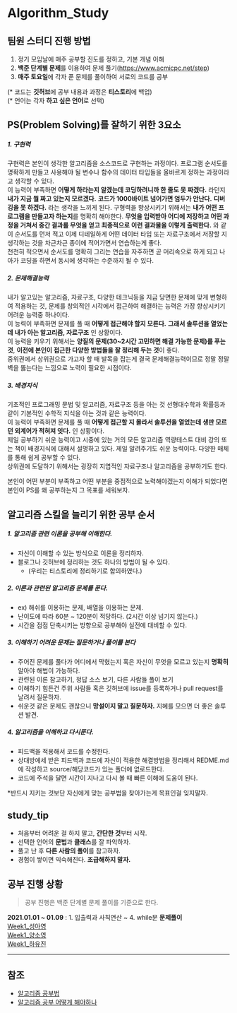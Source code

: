 # Algorithm_Study

## 팀원 스터디 진행 방법 
1. 정기 모임날에 매주 공부할 진도를 정하고, 기본 개념 이해
2. **백준 단계별 문제**를 이용하여 문제 풀기(https://www.acmicpc.net/step)
3. **매주 토요일**에 각자 푼 문제를 풀이하여 서로의 코드를 공부 

(* 코드는 **깃허브**에 공부 내용과 과정은 **티스토리**에 백업)<br>
(* 언어는 각자 **하고 싶은 언어**로 선택)

## PS(Problem Solving)를 잘하기 위한 3요소
##### 1. 구현력
구현력은 본인이 생각한 알고리즘을 소스코드로 구현하는 과정이다. 프로그램 순서도를 명확하게 만들고 사용해야 될 변수나 함수의 데이터 타입들을 올바르게 정하는 과정이라고 생각할 수 있다.<br> 
 이 능력이 부족하면 **어떻게 하라는지 알겠는데 코딩하려니까 한 줄도 못 짜겠다.** 라던지 **내가 지금 뭘 짜고 있는지 모르겠다.** **코드가 1000바이트 넘어가면 엄두가 안난다.** **디버깅을 못 하겠다.** 라는 생각을 느끼게 된다.
  구형력을 향상시키기 위해서는 **내가 어떤 프로그램을 만들고자 하는지**를 명확히 해야한다. **무엇을 입력받아 어디에 저장하고 어떤 과정을 거쳐서 중간 결과롤 무엇을 얻고 최종적으로 이런 결과물을 이렇게 출력한다.** 와 같이 순서도를 먼저 적고 이제 디테일하게 어떤 데이터 타입 또는 자료구조에서 저장할 지 생각하는 것을 차근차근 종이에 적어가면서 연습하는게 좋다.<br>
  천천히 적으면서 순서도를 명확히 그리는 연습을 자주하면 곧 머리속으로 하게 되고 나아가 코딩을 하면서 동시에 생각하는 수준까지 될 수 있다.<br>
  
##### 2. 문제해결능력
내가 알고있는 알고리즘, 자료구조, 다양한 테크닉등을 지금 당면한 문제에 맞게 변형하여 적용하는 것, 문제를 창의적인 시각에서 접근하여 해결하는 능력은 가장 향상시키기 어려운 능력중 하나이다.<br>
 이 능력이 부족하면 문제를 풀 때 **어떻게 접근해야 할지 모른다.** **그래서 솔루션을 열었는데 내가 아는 알고리즘, 자료구조** 인 상황이다.<br>
  이 능력을 키우기 위해서는 **양질의 문제(30~2시간 고민하면 해결 가능한 문제)를 푸는것**, **이전에 본인이 접근한 다양한 방법들을 잘 정리해 두는 것**이 좋다.<br>
  중위권에서 상위권으로 가고자 할 때 발목을 잡는게 결국 문제해결능력이므로 정말 정말 벽을 뚫는다는 느낌으로 노력이 필요한 시점이다.<br>
  
##### 3. 배경지식
 기초적인 프로그래밍 문법 및 알고리즘, 자료구조 등을 아는 것 선형대수학과 확률등과 같이 기본적인 수학적 지식을 아는 것과 같은 능력이다. <br>
  이 능력이 부족하면 문제를 풀 때 **어떻게 접근할 지 몰라서 솔루션을 열었는데 생판 모르던 외계어가 적혀져 잇다.** 인 상황이다.<br>
  제일 공부하기 쉬운 능력이고 시중에 있는 거의 모든 알고리즘 역량테스트 대비 강의 또는 책이 배경지식에 대해서 설명하고 있다. 제일 알려주기도 쉬운 능력이다. 다양한 매체를 통해 쉽게 공부할 수 있다.<br>
  상위권에 도달하기 위해서는 굉장히 지엽적인 자료구조나 알고리즘을 공부하기도 한다.<br>
  
  본인이 어떤 부분이 부족하고 어떤 부분을 중점적으로 노력해야겠는지 이해가 되었다면 본인이 PS를 왜 공부하는지 그 목표를 세워보자.

## 알고리즘 스킬을 늘리기 위한 공부 순서
##### 1. 알고리즘 관련 이론을 공부해 이해한다.
* 자신이 이해할 수 있는 방식으로 이론을 정리하자.
* 블로그나 깃허브에 정리하는 것도 하나의 방법이 될 수 있다.
  * (우리는 티스토리에 정리하기로 합의하였다.)
##### 2. 이론과 관련된 알고리즘 문제를 푼다. 
* ex) 해쉬를 이용하는 문제, 배열을 이용하는 문제.
* 난이도에 따라 60분 ~ 120분이 적당하다. (2시간 이상 넘기지 않는다.)
* 시간을 점점 단축시키는 방향으로 공부해야 실전에 대비할 수 있다.
##### 3. 이해하기 어려운 문제는 질문하거나 풀이를 본다 
* 주어진 문제를 풀다가 어디에서 막혔는지 혹은 자신이 무엇을 모르고 있는지 **명확히** 알아야 해법이 가능하다.
* 관련된 이론 참고하기, 정답 소스 보기, 다른 사람들 풀이 보기
* 이해하기 힘든건 주위 사람들 혹은 깃허브에 issue를 등록하거나 pull request를 날려서 질문하자.
* 쉬운것 같은 문제도 괜찮으니 **망설이지 말고 질문하자.** 지혜를 모으면 더 좋은 솔루션 발견.
##### 4. 알고리즘을 이해하고 다시푼다.
* 피드백을 적용해서 코드를 수정한다.
* 상대방에세 받은 피드백과 코드에 자신이 적용한 해결방법을 정리해서 REDME.md에 작성하고 source/해당코드가 있는 폴더에 없로드한다.
* 코드에 주석을 달면 시간이 지나고 다시 볼 때 빠른 이해에 도움이 된다.

*반드시 지키는 것보단 자신에게 맞는 공부법을 찾아가는게 목표인걸 잊지말자.
<br>
## study_tip
* 처음부터 어려운 걸 하지 말고, **간단한 것**부터 시작.
* 선택한 언어의 **문법**과 **클래스**를 잘 파악하자.
* 풀고 난 후 **다른 사람의 풀이**를 참고하자.
* 경험이 쌓이면 익숙해진다. **조급해하지 말자.**

## 공부 진행 상황
> 공부 진행은 백준 단계별 문제 풀이를 기준으로 한다.  <br>

**2021.01.01 ~ 01.09** : 1. 입출력과 사칙연산 ~ 4. while문 
**문제풀이**<br>
[Week1_성아영](https://github.com/achieve00/AlgorithmStudy/tree/week-1/1%EC%A3%BC%EC%B0%A8_%20%EC%84%B1%EC%95%84%EC%98%81)<br>
[Week1_양소영](https://github.com/achieve00/AlgorithmStudy/tree/week-1/1%EC%A3%BC%EC%B0%A8_%EC%96%91%EC%86%8C%EC%98%81)<br>
[Week1_하유진](https://github.com/achieve00/AlgorithmStudy/tree/week-1/1%EC%A3%BC%EC%B0%A8_%ED%95%98%EC%9C%A0%EC%A7%84)<br>

-----
## 참조
* [알고리즘 공부법](https://gmlwjd9405.github.io/2018/05/14/how-to-study-algorithms.html)
* [알고리즘 공부 어떻게 해야하나](https://baactree.tistory.com/52)
